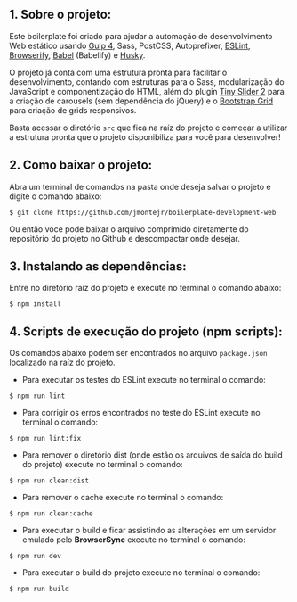 ## 1. Sobre o projeto:

Este boilerplate foi criado para ajudar a automação de desenvolvimento Web estático usando [Gulp 4](https://gulpjs.com/), Sass, PostCSS, Autoprefixer, [ESLint](https://eslint.org/), [Browserify](http://browserify.org/), [Babel](https://babeljs.io/) (Babelify) e [Husky](https://github.com/typicode/husky).

O projeto já conta com uma estrutura pronta para facilitar o desenvolvimento, contando com estruturas para o Sass, modularização do JavaScript e componentização do HTML, além do plugin [Tiny Slider 2](http://ganlanyuan.github.io/tiny-slider/) para a criação de carousels (sem dependência do jQuery) e o [Bootstrap Grid](https://getbootstrap.com/docs/4.1/layout/grid/) para criação de grids responsivos.

Basta acessar o diretório `src` que fica na raíz do projeto e começar a utilizar a estrutura pronta que o projeto disponibiliza para você para desenvolver! 

## 2. Como baixar o projeto:

Abra um terminal de comandos na pasta onde deseja salvar o projeto e digite o comando abaixo:

```git
$ git clone https://github.com/jmontejr/boilerplate-development-web
```

Ou então voce pode baixar o arquivo comprimido diretamente do repositório do projeto no Github e descompactar onde desejar.

## 3. Instalando as dependências:

Entre no diretório raíz do projeto e execute no terminal o comando abaixo:

```console
$ npm install
```

## 4. Scripts de execução do projeto (npm scripts):

Os comandos abaixo podem ser encontrados no arquivo `package.json` localizado na raíz do projeto.

- Para executar os testes do ESLint execute no terminal o comando:

```console
$ npm run lint
```

- Para corrigir os erros encontrados no teste do ESLint execute no terminal o comando:

```console
$ npm run lint:fix
```

- Para remover o diretório dist (onde estão os arquivos de saída do build do projeto) execute no terminal o comando:

```console
$ npm run clean:dist
```

- Para remover o cache execute no terminal o comando:

```console
$ npm run clean:cache
```

- Para executar o build e ficar assistindo as alterações em um servidor emulado pelo **BrowserSync** execute no terminal o comando:

```console
$ npm run dev
```

- Para executar o build do projeto execute no terminal o comando:

```console
$ npm run build
```